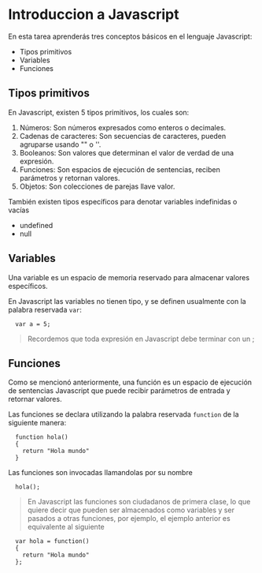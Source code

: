 # Introduccion a Javascript

En esta tarea aprenderás tres conceptos básicos en el lenguaje Javascript:

- Tipos primitivos
- Variables
- Funciones


## Tipos primitivos

En Javascript, existen 5 tipos primitivos, los cuales son:

1. Números:
  Son números expresados como enteros o decimales.
1. Cadenas de caracteres:
  Son secuencias de caracteres, pueden agruparse usando "" o ''.
1. Booleanos:
  Son valores que determinan el valor de verdad de una expresión.
1. Funciones:
  Son espacios de ejecución de sentencias, reciben parámetros y retornan valores.
1. Objetos:
  Son colecciones de parejas llave valor.


También existen tipos específicos para denotar variables indefinidas o vacías

- undefined
- null

## Variables

Una variable es un espacio de memoria reservado para almacenar valores específicos.

En Javascript las variables no tienen tipo, y se definen usualmente con la palabra reservada `var`:

```
  var a = 5;
```

> Recordemos que toda expresión en Javascript debe terminar con un ;

## Funciones

Como se mencionó anteriormente, una función es un espacio de ejecución de sentencias Javascript que puede recibir parámetros de entrada y retornar valores.

Las funciones se declara utilizando la palabra reservada `function` de la siguiente manera:

```
  function hola()
  {
    return "Hola mundo"
  }
```

Las funciones son invocadas llamandolas por su nombre

```
  hola();
```

> En Javascript las funciones son ciudadanos de primera clase, lo que quiere decir que pueden ser almacenados como variables y ser pasados a otras funciones, por ejemplo, el ejemplo anterior es equivalente al siguiente
  ```
    var hola = function()
    {
      return "Hola mundo"
    };
  ```
